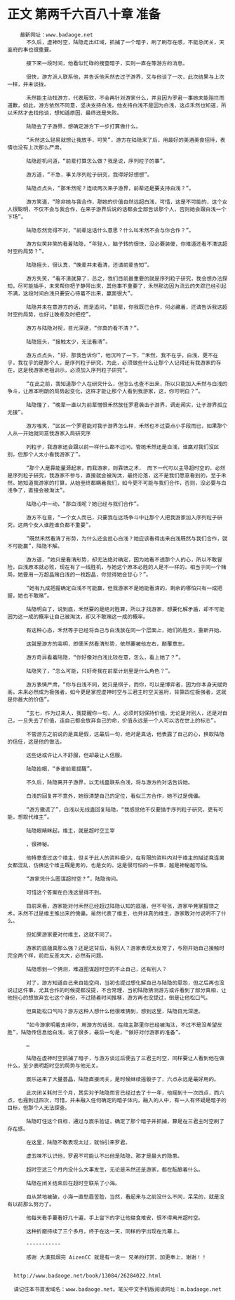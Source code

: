 # 正文 第两千六百八十章 准备
        最新网址：www.badaoge.net
          不久后，虚神时空，陆隐走出红域，抓捕了一个暗子，刷了刷存在感，不能总闭关，天鉴府的事也很重要。
      
          接下来一段时间，他看似忙碌的搜查暗子，实则一直在等游方的消息。
      
          很快，游方派人联系他，并告诉他禾然去过子游界，又与他谈了一次，此次结果与上次一样，并未谈拢。
      
          禾然能主动找游方，代表服软，不会再针对游家什么，并且因为罗君一事她未能阻拦而道歉，如此，游方依然不同意，坚决支持白浅，他支持白浅不是因为白浅，这点禾然也知道，所以禾然才去找他谈，想知道原因，最终还是失败。
      
          陆隐去了子游界，想确定游方下一步打算做什么。
      
          “禾然这么轻易就想让我放手，可笑”，游方在陆隐来了后，用最好的美酒美食招待，表情也没有上次那么严肃。
      
          陆隐趁机问道，“前辈打算怎么做？我是说，序列粒子的事”。
      
          游方道，“不急，事关序列粒子研究，我得好好想想”。
      
          陆隐点点头，“那禾然呢？连续两次来子游界，前辈还是要支持白浅？”。
      
          游方笑道，“除非她与我合作，那她的价值自然远超白浅，可惜，这是不可能的，这个女人很聪明，不仅不会与我合作，在来子游界后说的话都会全部告诉那个人，否则她会跟白浅一个下场”。
      
          陆隐忽然觉得不对，“前辈这话什么意思？什么叫禾然不会与你合作？”。
      
          游方似笑非笑的看着陆隐，“年轻人，脑子转的很快，没必要装傻，你难道还看不清这超时空的局势？”。
      
          陆隐摇头，很认真，“晚辈并未看清，还请前辈告知”。
      
          游方失笑，“看不清就算了，总之，我们目前最重要的就是序列粒子研究，我会想办法探知，尽可能插手，未来帮你把子静带出来，其他事不重要了，禾然那边因为流云的失踪已经引起不满，这段时间白浅只要安心待着不出来，赢面很大”。
      
          陆隐并未在意游方的话，而是追问，“前辈，你我既已合作，何必藏着，还请告诉我这超时空的局势，也好让晚辈及时把控”。
      
          游方与陆隐对视，目光深邃，“你真的看不清？”。
      
          陆隐摇头，“接触太少，无法看清”。
      
          游方点点头，“好，那我告诉你”，他沉吟了一下，“禾然，我不在乎，白浅，更不在乎，我在乎的是那个人，是序列粒子研究，为此，必须做些什么让那个人记得还有我游家的存在，这是我游家老祖训示，必须加入序列粒子研究”。
      
          “在此之前，我知道那个人在研究什么，但怎么也查不出来，所以只能加入禾然与白浅的争斗，让原本明朗的局势起变化，这样才能让那个人看到我游家，这，你可明白？”。
      
          陆隐懂了，“晚辈一直以为前辈憎恨禾然放任罗君袭击子游界，调走闻实，让子游界孤立无援”。
      
          游方嗤笑，“区区一个罗君能对我子游界怎么样，禾然也不过耍点小手段而已，如果那个人从一开始就同意我游家入局研究序
      
          列粒子，我游家还会跟以前一样什么都不过问，管她禾然还是白浅，谁赢对我们没区别，但那个人太小看我游家了”。
      
          “那个人是靠能量源起家，而我游家，则靠馈之术， 而下一代可以主导超时空的，必然是序列粒子研究，我游家不参与，直接就会被淘汰，最终沦落，这不是我们愿意看到的，至于禾然，她知道我游家的打算，从始至终都瞒着我们，如今更不可能与我们合作，否则，没必要与白浅争了，直接会被淘汰”。
      
          陆隐心中一动，“那白浅呢？她已经与我们合作”。
      
          游方不在意，“一个女人而已，只要我在这场争斗中让那个人把我游家加入序列粒子研究，这两个女人谁胜谁负都不重要”。
      
          “既然禾然看清了形势，为什么还会担心白浅？她应该看得出来白浅既然与我们合作，就不可能赢”，陆隐不解。
      
          游方道，“她只是看清形势，却无法绝对确定，因为她看不透那个人的心，所以不敢冒险，白浅原本就必败，现在有了一线胜机，与她这个原本必胜的人是不一样的，相当于同一个赌局，她要用一万超晶赌白浅的一枚超晶，你觉得她会甘心？”。
      
          “她有九成把握确定白浅不可能赢，但我游家不是她能看清的，剩余的哪怕只有一成把握，她也不敢赌”。
      
          陆隐明白了，说到底，禾然要的是绝对胜算，所以才找游家，想要化解矛盾，却不可能因为这一成的概率让自己被淘汰，却又不敢赌这一成的概率。
      
          有这种心态，禾然等于已经将自己与白浅放在同一个层面上，她们的胜负，重新开始。
      
          这就是游方的高明，即便禾然看清形势，依然要被他左右，颠覆意志。
      
          游方奇异看着陆隐，“你好像对白浅比较在意，怎么，看上她了？”。
      
          陆隐笑了，“怎么可能，只好奇我在前辈计划里是什么角色？”。
      
          游方表情严肃，“你与白浅不同，她只是棋子，而你，可以是博弈者，因为你本身天赋奇高，未来必然成为极强者，如今更是掌控虚神时空与三君主时空天鉴府，背靠四位极强者，这就是你最大的价值”。
      
          “玄七，作为过来人，我提醒你一句，人，必须时刻保持价值，无论是对别人，还是对自己，一旦失去了价值，连自己都会放弃自己的命，价值永远是一个人可以活在世上的标志”。
      
          不管游方之前说的是真是假，这最后一句，绝对是真话，他表露了自己的心，换取陆隐的信任，这是他的做法。
      
          这些话或许让人不舒服，但却最让人信服。
      
          陆隐抬眼，“多谢前辈提醒”。
      
          不久后，陆隐离开子游界，以无线蛊联系白浅，将与游方的对话告诉她。
      
          白浅的回复并不意外，她很清楚自己的定位，看似三方合作，她不过是傀儡。
      
          “游方撒谎了”，白浅以无线蛊回复陆隐，“我感觉他不仅要插手序列粒子研究，更有可能，想取代维主”。
      
          陆隐眼睛眯起，维主，就是超时空主宰
      
          ，很神秘。
      
          他特意查过这个维主，但关于此人的资料极少，在有限的资料内对于维主的描述竟连男女都混乱，仿佛这个维主既是男的，也是女的，这是很可怕的一件事，越是神秘越可怕。
      
          “游家凭什么图谋超时空？”，陆隐询问。
      
          可惜这个答案在白浅这里得不到。
      
          目前来看，游家能对付禾然已经超过陆隐认知的底蕴，但不夸张，游家毕竟掌握馈之术，禾然不过是维主推出来的傀儡，虽然代表了维主，也并非真的维主，游家敢对付说明不了什么。
      
          但如果游家要对付维主，这就不同了。
      
          游家的底蕴真那么强？还是这背后，有别人？游家表现太反常了，与刚开始自己接触时完全两个样，前后反差太大，必然有问题。
      
          陆隐想到一个猜测，难道图谋超时空的不止自己，还有别人？
      
          对了，游方知道自己来自始空间，当初也提过想化解自己与陆隐的恩怨，但之后再也没说过这件事，尤其合作的时候提都没提，不合常理，当初陆隐猜测游方或许看到了部分真相，让他担心的想放弃玄七这个身份，不过随着时间推移，游方再也没提过，倒是让他松口气。
      
          但真能松口气吗？游方这种人想什么他很难猜到，想到这里，陆隐目光深邃。
      
          “如今游家明着支持你，用游方的话说，在维主那里你已经被淘汰，不过不是没希望反胜”，陆隐传信息给白浅，说了很多，最后一句是，“做好对付游家的准备”。
      
          …
      
          陆隐在虚神时空抓捕了暗子，与游方谈过后便去了三君主时空，同样要让人看到他在做什么，至少表明超时空的局势与他无关。
      
          宸乐送来了大量荟晶，陆隐直接闭关，是时候继续摇骰子了，六点永远是最好用的。
      
          此次闭关耗时三个月，其实对于陆隐而言已经过去了十一年，他摇到十一次四点，而六点，也摇到过四次，可惜，并未融入任何确定的暗子体内，融入的人中，有一人有怀疑是暗子的目标，但那个人无法探查。
      
          陆隐盯住这个目标，通过与宸乐验证，确定了那个暗子并抓捕，算是在三君主时空刷了存在感。
      
          在这里，陆隐不敢表现太过，就怕引来罗君。
      
          虚五味不认识他，罗君不可能认不出他是陆隐，那才是最大的隐患。
      
          超时空这三个月内没什么大事发生，无论是禾然还是游家，都在酝酿着什么。
      
          陆隐在闭关结束后在超时空联系了小海。
      
          自从禁地被破，小海一直愁眉苦脸，当然，看起来与之前没什么不同，呆呆的，就是没有以前那么努力了。
      
          他每天看手要看好几十遍，手上留下的字让他寝食难安，恨不得离开超时空。
      
          这种折磨持续了三个多月，终于在这一天，同样的字出现在光幕上。
      
          -----------
      
          感谢 大漠孤烟完 AizenCC 就是有一说一 兄弟的打赏，加更奉上，谢谢！！
      
      
      http://www.badaoge.net/book/13084/26284022.html
      
      请记住本书首发域名：www.badaoge.net。笔尖中文手机版阅读网址：m.badaoge.net